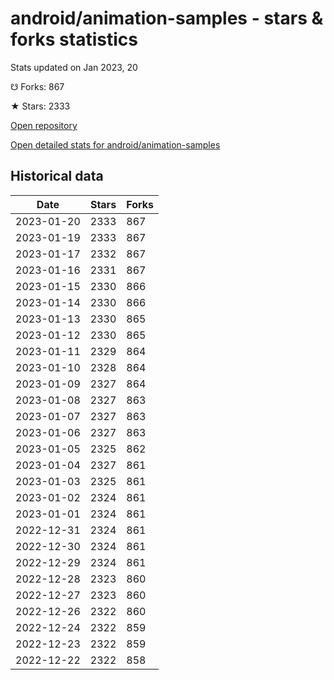 # android/animation-samples - stars & forks statistics

Stats updated on Jan 2023, 20

☋ Forks: 867

★ Stars: 2333

[Open repository](https://github.com/android/animation-samples)

[Open detailed stats for android/animation-samples](https://reviewgithub.com/rep/android/animation-samples)

## Historical data
| Date | Stars | Forks |
|------|-------|-------|
| 2023-01-20 | 2333 | 867 | 
| 2023-01-19 | 2333 | 867 | 
| 2023-01-17 | 2332 | 867 | 
| 2023-01-16 | 2331 | 867 | 
| 2023-01-15 | 2330 | 866 | 
| 2023-01-14 | 2330 | 866 | 
| 2023-01-13 | 2330 | 865 | 
| 2023-01-12 | 2330 | 865 | 
| 2023-01-11 | 2329 | 864 | 
| 2023-01-10 | 2328 | 864 | 
| 2023-01-09 | 2327 | 864 | 
| 2023-01-08 | 2327 | 863 | 
| 2023-01-07 | 2327 | 863 | 
| 2023-01-06 | 2327 | 863 | 
| 2023-01-05 | 2325 | 862 | 
| 2023-01-04 | 2327 | 861 | 
| 2023-01-03 | 2325 | 861 | 
| 2023-01-02 | 2324 | 861 | 
| 2023-01-01 | 2324 | 861 | 
| 2022-12-31 | 2324 | 861 | 
| 2022-12-30 | 2324 | 861 | 
| 2022-12-29 | 2324 | 861 | 
| 2022-12-28 | 2323 | 860 | 
| 2022-12-27 | 2323 | 860 | 
| 2022-12-26 | 2322 | 860 | 
| 2022-12-24 | 2322 | 859 | 
| 2022-12-23 | 2322 | 859 | 
| 2022-12-22 | 2322 | 858 | 

